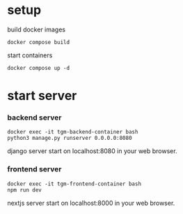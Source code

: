 # setup

build docker images
```
docker compose build
```

start containers
```
docker compose up -d
```


# start server


### backend server

```
docker exec -it tgm-backend-container bash
python3 manage.py runserver 0.0.0.0:8080
```

django server start on localhost:8080 in your web browser.


### frontend server

```
docker exec -it tgm-frontend-container bash
npm run dev
```

nextjs server start on localhost:8000 in your web browser.

